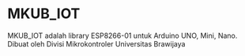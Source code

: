 # MKUB_IOT
MKUB_IOT adalah library ESP8266-01 untuk Arduino UNO, Mini, Nano. Dibuat oleh Divisi Mikrokontroler Universitas Brawijaya
